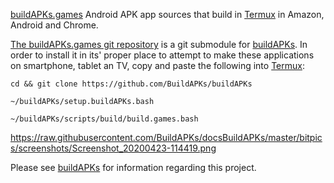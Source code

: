 [buildAPKs.games](https://github.com/BuildAPKs/buildAPKs.games)
Android APK app sources that build in [Termux](https://github.com/termux) in Amazon, Android and Chrome.

[The buildAPKs.games git repository](https://github.com/BuildAPKs/buildAPKs.games) is a git submodule for [buildAPKs](https://github.com/BuildAPKs/buildAPKs).  In order to install it in its' proper place to attempt to make these applications on smartphone, tablet an TV, copy and paste the following into [Termux](https://github.com/termux):

    cd && git clone https://github.com/BuildAPKs/buildAPKs

    ~/buildAPKs/setup.buildAPKs.bash

    ~/buildAPKs/scripts/build/build.games.bash

https://raw.githubusercontent.com/BuildAPKs/docsBuildAPKs/master/bitpics/screenshots/Screenshot_20200423-114419.png

Please see [buildAPKs](https://github.com/BuildAPKs/buildAPKs/) for information regarding this project.

<!-- README EOF -->
